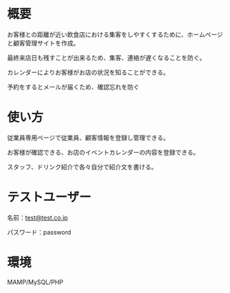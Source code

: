 # 概要

お客様との距離が近い飲食店における集客をしやすくするために、ホームページと顧客管理サイトを作成。

最終来店日も残すことが出来るため、集客、連絡が遅くなることを防ぐ。

カレンダーによりお客様がお店の状況を知ることができる。

予約をするとメールが届くため、確認忘れを防ぐ
 
 
# 使い方

従業員専用ページで従業員、顧客情報を登録し管理できる。

お客様が確認できる、お店のイベントカレンダーの内容を登録できる。

スタッフ、ドリンク紹介で各々自分で紹介文を書ける。
  
  
# テストユーザー

   名前：test@test.co.jp

   パスワード：password
  
  
# 環境

  MAMP/MySQL/PHP
 

